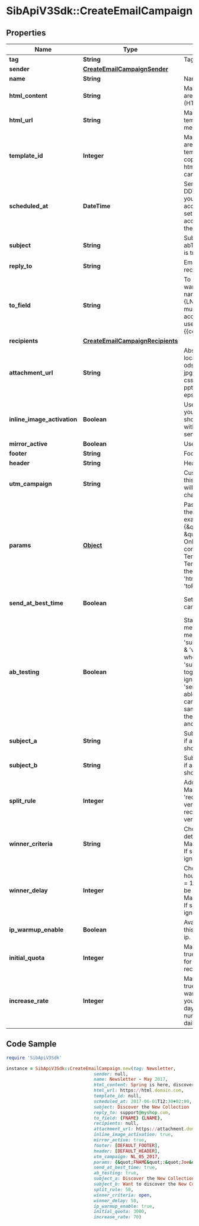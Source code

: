 # SibApiV3Sdk::CreateEmailCampaign

## Properties

Name | Type | Description | Notes
------------ | ------------- | ------------- | -------------
**tag** | **String** | Tag of the campaign | [optional] 
**sender** | [**CreateEmailCampaignSender**](CreateEmailCampaignSender.md) |  | 
**name** | **String** | Name of the campaign | 
**html_content** | **String** | Mandatory if htmlUrl and templateId are empty. Body of the message (HTML) | [optional] 
**html_url** | **String** | Mandatory if htmlContent and templateId are empty. Url to the message (HTML) | [optional] 
**template_id** | **Integer** | Mandatory if htmlContent and htmlUrl are empty. Id of the transactional email template with status &#39;active&#39;. Used to copy only its content fetched from htmlContent/htmlUrl to an email campaign for RSS feature. | [optional] 
**scheduled_at** | **DateTime** | Sending UTC date-time (YYYY-MM-DDTHH:mm:ss.SSSZ). Prefer to pass your timezone in date-time format for accurate result. If sendAtBestTime is set to true, your campaign will be sent according to the date passed (ignoring the time part). | [optional] 
**subject** | **String** | Subject of the campaign. Mandatory if abTesting is false. Ignored if abTesting is true. | [optional] 
**reply_to** | **String** | Email on which the campaign recipients will be able to reply to | [optional] 
**to_field** | **String** | To personalize the «To» Field. If you want to include the first name and last name of your recipient, add {FNAME} {LNAME}. These contact attributes must already exist in your SendinBlue account. If input parameter &#39;params&#39; used please use {{contact.FNAME}} {{contact.LNAME}} for personalization | [optional] 
**recipients** | [**CreateEmailCampaignRecipients**](CreateEmailCampaignRecipients.md) |  | [optional] 
**attachment_url** | **String** | Absolute url of the attachment (no local file). Extension allowed: xlsx, xls, ods, docx, docm, doc, csv, pdf, txt, gif, jpg, jpeg, png, tif, tiff, rtf, bmp, cgm, css, shtml, html, htm, zip, xml, ppt, pptx, tar, ez, ics, mobi, msg, pub and eps | [optional] 
**inline_image_activation** | **Boolean** | Use true to embedded the images in your email. Final size of the email should be less than 4MB. Campaigns with embedded images can not be sent to more than 5000 contacts | [optional] [default to false]
**mirror_active** | **Boolean** | Use true to enable the mirror link | [optional] 
**footer** | **String** | Footer of the email campaign | [optional] 
**header** | **String** | Header of the email campaign | [optional] 
**utm_campaign** | **String** | Customize the utm_campaign value. If this field is empty, the campaign name will be used. Only alphanumeric characters and spaces are allowed | [optional] 
**params** | [**Object**](.md) | Pass the set of attributes to customize the type classic campaign. For example, {\&quot;FNAME\&quot;:\&quot;Joe\&quot;, \&quot;LNAME\&quot;:\&quot;Doe\&quot;}. Only available if &#39;type&#39; is &#39;classic&#39;. It&#39;s considered only if campaign is in New Template Language format. The New Template Language is dependent on the values of &#39;subject&#39;, &#39;htmlContent/htmlUrl&#39;, &#39;sender.name&#39; &amp; &#39;toField&#39; | [optional] 
**send_at_best_time** | **Boolean** | Set this to true if you want to send your campaign at best time. | [optional] [default to false]
**ab_testing** | **Boolean** | Status of A/B Test. abTesting &#x3D; false means it is disabled, &amp; abTesting &#x3D; true means it is enabled. &#39;subjectA&#39;, &#39;subjectB&#39;, &#39;splitRule&#39;, &#39;winnerCriteria&#39; &amp; &#39;winnerDelay&#39; will be considered when abTesting is set to true. &#39;subjectA&#39; &amp; &#39;subjectB&#39; are mandatory together &amp; &#39;subject&#39; if passed is ignored. Can be set to true only if &#39;sendAtBestTime&#39; is &#39;false&#39;. You will be able to set up two subject lines for your campaign and send them to a random sample of your total recipients. Half of the test group will receive version A, and the other half will receive version B | [optional] [default to false]
**subject_a** | **String** | Subject A of the campaign. Mandatory if abTesting &#x3D; true. subjectA &amp; subjectB should have unique value | [optional] 
**subject_b** | **String** | Subject B of the campaign. Mandatory if abTesting &#x3D; true. subjectA &amp; subjectB should have unique value | [optional] 
**split_rule** | **Integer** | Add the size of your test groups. Mandatory if abTesting &#x3D; true &amp; &#39;recipients&#39; is passed. We&#39;ll send version A and B to a random sample of recipients, and then the winning version to everyone else | [optional] 
**winner_criteria** | **String** | Choose the metrics that will determinate the winning version. Mandatory if &#39;splitRule&#39; &gt;&#x3D; 1 and &lt; 50. If splitRule &#x3D; 50, &#39;winnerCriteria&#39; is ignored if passed | [optional] 
**winner_delay** | **Integer** | Choose the duration of the test in hours. Maximum is 7 days, pass 24*7 &#x3D; 168 hours. The winning version will be sent at the end of the test. Mandatory if &#39;splitRule&#39; &gt;&#x3D; 1 and &lt; 50. If splitRule &#x3D; 50, &#39;winnerDelay&#39; is ignored if passed | [optional] 
**ip_warmup_enable** | **Boolean** | Available for dedicated ip clients. Set this to true if you wish to warm up your ip. | [optional] [default to false]
**initial_quota** | **Integer** | Mandatory if ipWarmupEnable is set to true. Set an initial quota greater than 1 for warming up your ip. We recommend you set a value of 3000. | [optional] 
**increase_rate** | **Integer** | Mandatory if ipWarmupEnable is set to true. Set a percentage increase rate for warming up your ip. We recommend you set the increase rate to 30% per day. If you want to send the same number of emails every day, set the daily increase value to 0%. | [optional] 

## Code Sample

```ruby
require 'SibApiV3Sdk'

instance = SibApiV3Sdk::CreateEmailCampaign.new(tag: Newsletter,
                                 sender: null,
                                 name: Newsletter - May 2017,
                                 html_content: Spring is here, discover my new collection,
                                 html_url: https://html.domain.com,
                                 template_id: null,
                                 scheduled_at: 2017-06-01T12:30+02:00,
                                 subject: Discover the New Collection !,
                                 reply_to: support@myshop.com,
                                 to_field: {FNAME} {LNAME},
                                 recipients: null,
                                 attachment_url: https://attachment.domain.com,
                                 inline_image_activation: true,
                                 mirror_active: true,
                                 footer: [DEFAULT_FOOTER],
                                 header: [DEFAULT_HEADER],
                                 utm_campaign: NL_05_2017,
                                 params: {&quot;FNAME&quot;:&quot;Joe&quot;,&quot;LNAME&quot;:&quot;Doe&quot;},
                                 send_at_best_time: true,
                                 ab_testing: true,
                                 subject_a: Discover the New Collection!,
                                 subject_b: Want to discover the New Collection?,
                                 split_rule: 50,
                                 winner_criteria: open,
                                 winner_delay: 50,
                                 ip_warmup_enable: true,
                                 initial_quota: 3000,
                                 increase_rate: 70)
```


